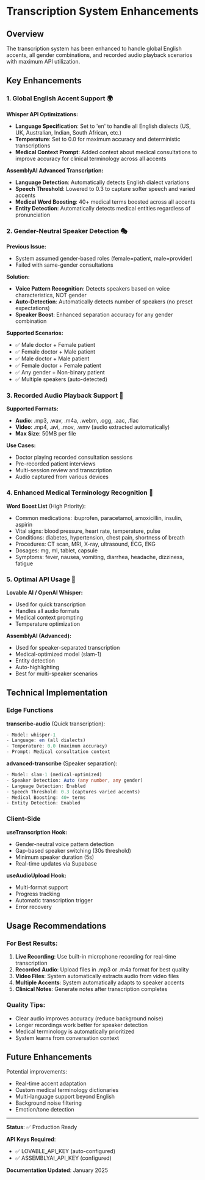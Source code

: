 # Transcription System Enhancements

## Overview
The transcription system has been enhanced to handle global English accents, all gender combinations, and recorded audio playback scenarios with maximum API utilization.

## Key Enhancements

### 1. Global English Accent Support 🌍

**Whisper API Optimizations:**
- **Language Specification**: Set to 'en' to handle all English dialects (US, UK, Australian, Indian, South African, etc.)
- **Temperature**: Set to 0.0 for maximum accuracy and deterministic transcriptions
- **Medical Context Prompt**: Added context about medical consultations to improve accuracy for clinical terminology across all accents

**AssemblyAI Advanced Transcription:**
- **Language Detection**: Automatically detects English dialect variations
- **Speech Threshold**: Lowered to 0.3 to capture softer speech and varied accents
- **Medical Word Boosting**: 40+ medical terms boosted across all accents
- **Entity Detection**: Automatically detects medical entities regardless of pronunciation

### 2. Gender-Neutral Speaker Detection 🎭

**Previous Issue:**
- System assumed gender-based roles (female=patient, male=provider)
- Failed with same-gender consultations

**Solution:**
- **Voice Pattern Recognition**: Detects speakers based on voice characteristics, NOT gender
- **Auto-Detection**: Automatically detects number of speakers (no preset expectations)
- **Speaker Boost**: Enhanced separation accuracy for any gender combination

**Supported Scenarios:**
- ✅ Male doctor + Female patient
- ✅ Female doctor + Male patient  
- ✅ Male doctor + Male patient
- ✅ Female doctor + Female patient
- ✅ Any gender + Non-binary patient
- ✅ Multiple speakers (auto-detected)

### 3. Recorded Audio Playback Support 📼

**Supported Formats:**
- **Audio**: .mp3, .wav, .m4a, .webm, .ogg, .aac, .flac
- **Video**: .mp4, .avi, .mov, .wmv (audio extracted automatically)
- **Max Size**: 50MB per file

**Use Cases:**
- Doctor playing recorded consultation sessions
- Pre-recorded patient interviews
- Multi-session review and transcription
- Audio captured from various devices

### 4. Enhanced Medical Terminology Recognition 🏥

**Word Boost List** (High Priority):
- Common medications: ibuprofen, paracetamol, amoxicillin, insulin, aspirin
- Vital signs: blood pressure, heart rate, temperature, pulse
- Conditions: diabetes, hypertension, chest pain, shortness of breath
- Procedures: CT scan, MRI, X-ray, ultrasound, ECG, EKG
- Dosages: mg, ml, tablet, capsule
- Symptoms: fever, nausea, vomiting, diarrhea, headache, dizziness, fatigue

### 5. Optimal API Usage 🚀

**Lovable AI / OpenAI Whisper:**
- Used for quick transcription
- Handles all audio formats
- Medical context prompting
- Temperature optimization

**AssemblyAI (Advanced):**
- Used for speaker-separated transcription
- Medical-optimized model (slam-1)
- Entity detection
- Auto-highlighting
- Best for multi-speaker scenarios

## Technical Implementation

### Edge Functions

**transcribe-audio** (Quick transcription):
```typescript
- Model: whisper-1
- Language: en (all dialects)
- Temperature: 0.0 (maximum accuracy)
- Prompt: Medical consultation context
```

**advanced-transcribe** (Speaker separation):
```typescript
- Model: slam-1 (medical-optimized)
- Speaker Detection: Auto (any number, any gender)
- Language Detection: Enabled
- Speech Threshold: 0.3 (captures varied accents)
- Medical Boosting: 40+ terms
- Entity Detection: Enabled
```

### Client-Side

**useTranscription Hook:**
- Gender-neutral voice pattern detection
- Gap-based speaker switching (30s threshold)
- Minimum speaker duration (5s)
- Real-time updates via Supabase

**useAudioUpload Hook:**
- Multi-format support
- Progress tracking
- Automatic transcription trigger
- Error recovery

## Usage Recommendations

### For Best Results:

1. **Live Recording**: Use built-in microphone recording for real-time transcription
2. **Recorded Audio**: Upload files in .mp3 or .m4a format for best quality
3. **Video Files**: System automatically extracts audio from video files
4. **Multiple Accents**: System automatically adapts to speaker accents
5. **Clinical Notes**: Generate notes after transcription completes

### Quality Tips:

- Clear audio improves accuracy (reduce background noise)
- Longer recordings work better for speaker detection
- Medical terminology is automatically prioritized
- System learns from conversation context

## Future Enhancements

Potential improvements:
- Real-time accent adaptation
- Custom medical terminology dictionaries
- Multi-language support beyond English
- Background noise filtering
- Emotion/tone detection

---

**Status**: ✅ Production Ready

**API Keys Required**: 
- ✅ LOVABLE_API_KEY (auto-configured)
- ✅ ASSEMBLYAI_API_KEY (configured)

**Documentation Updated**: January 2025
